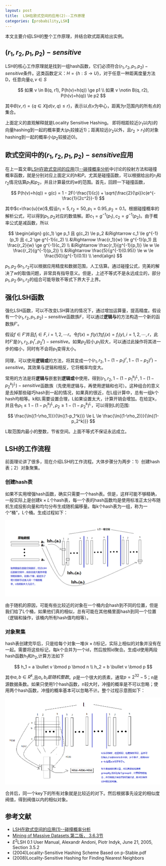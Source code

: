 ```yaml
---
layout: post
title:  LSH在欧式空间的应用(2)--工作原理
categories: [probability,LSH]
---
```


本文主要介绍LSH的整个工作原理，并结合欧式距离给出实例。

## $(r_1,r_2,p_1,p_2)-sensitive$

LSH的核心工作原理就是找到一组hash函数，它们必须符合$(r_1,r_2,p_1,p_2)-sensitive$条件。这类函数定义：$H=\lbrace h: S \rightarrow U \rbrace$，对于任意一种距离度量方法D，任意向量$q,v \in S$

$$
	如果 v \in B(q, r1), P(h(v)=h(q)) \ge p1 \\
	如果 v \notin B(q, r2), P(h(v)=h(q)) \le p2
$$

其中$B(v,r) = \lbrace q \in X \| d(v,q) \le r \rbrace$，表示以点$v$为中心，距离为r范围内的所有点的集合。

上面定义的直观解释就是Locality Sensitive Hashing。
即将相距较近($r_1$以内)的向量hashing到一起的概率要大($p_1$较接近1)；距离较远($r_2$以外，且$r_2 > r_1$)的对象hashing到一起的概率小($p_2$较接近0)。

## 欧式空间中的$(r_1,r_2,p_1,p_2)-sensitive$应用

在上一篇文章[LSH在欧式空间的应用(1)--碰撞概率分析](/probability/lsh/2016/09/15/lsh_eulidian_1.html)中讨论的投射方法和碰撞概率函数，就是分别对应上面定义的$h$和$P$。尤其是碰撞函数，可以根据给出的$r_1$和$r_2$情况估算$p_1$和$p_2$，并且计算最优的$w$的范围。首先，回顾一下碰撞函数，

$$
	P(h(v)=h(q)) = g(c) = 1 - 2F(-\frac{1}{c}) + \sqrt{\frac{2}{\pi}}c(e^{-\frac{1}{2c^2}}-1)
$$

其中$c=\frac{u}{w}$,假设$r_1=5,r_2=50,p_1 = 0.95, p_2 = 0.1$。根据碰撞概率的解析公式，可以得到$p_1,p_2$对应的数值解。即$c_1 = g^{-1}(p_1),c_2=g^{-1}(p_2)$。由于概率公式是减函数，所以

$$
	\begin{align}
	g(c_1) \ge p_1 且 g(c_2) \le p_2
		&\Rightarrow  c_1 \le g^{-1}(p_1) 且  c_2 \ge g^{-1}(c_2) \\
		&\Rightarrow  \frac{r_1}{w} \le g^{-1}(p_1) 且 \frac{r_2}{w} \ge g^{-1}(c_2) \\
 	&\Rightarrow \frac{r_1}{g^{-1}(p_1)} \le w \le \frac{r_2}{g^{-1}(p_2)} \\
	&\Rightarrow \frac{5}{g^{-1}(0.95)} \le w \le \frac{50}{g^{-1}(0.1)} \\
	\end{align}
$$

$p_1,p_2与r_1,r_2$可以根据应用精度和数据范围，人工估算。通过碰撞公式，完美的解决了$w$的取值问题，非常具有指导意义。但是，上述不等式不是永远成立的，部分$p_1,p_2与r_1,r_2$的组合可能导致不等式下界大于上界。


## 强化LSH函数

强化LSH函数，可以不改变LSH算法的情况下，通过增加运算量，提高精度。假设有一个$(r_1,r_2,p_1,p_2)-sensitive$函数族$F$，可以通过**逻辑与**的方法构造一个新的函数族$F'$。

假设$f \in F'$并且$f_i \in F, i = 1,2,\cdots r$。令$f(x)=f(y)$为$f_i(x)=f_i(y),i = 1,2,\cdots,r$，此时$F'$是$(r_1, r_2, p_1^r, p_2^r) - sensitive$。如果$p_2$较小,$p_1$较大，可以通过此操作将其进一步的缩小，同时有不会将$p_1$变得太小。

同理，可以使用**逻辑或**的方法，将其变成一个$(r_1, r_2, 1-(1-p_1)^r, 1-(1-p_2)^r) - sensitive$。其效果与逻辑和相反，它将概率均变大。

常用的方法是将**逻辑与**嵌套到**逻辑或**中使用，得到$(r_1, r_2, 1-(1-p_1^k)^L, 1-(1-p_2^k)^L) - sensitive$函数族（先使用逻辑与，再使用逻辑和也可）。这种组合的意义是去掉那些碰巧hash到一起的情况，如果真的很近，在L组计算中，总有一组k个hash均相等。k和L需要设置合理，L如果设置太大，计算开销会增加。在给定k，并且令$\rho_1 \le 1-(1-p_1^k)^L, \rho_2 \ge 1-(1-p_2^k)^L$，可以得到L的范围:

$$
   \frac{\ln{(1-\rho_1)}}{\ln{(1-p_1^k)}} \le L \le \frac{\ln{(1-\rho_2)}}{\ln{(1-p_2^k)}}
$$

L取范围内最小的整数，节省空间。上面不等式不保证永远成立。

## LSH的工作流程

前面理论讲了很多，现在介绍LSH的工作流程。大体步骤分为两步：1）创建hash表；2）对象聚集。


### 创建hash表

如果不实用增强hash函数，确实只需要一个hash表。但是，这样可能不够精确，一般实际上是创建$k \times L$个hash表，每一个表的hash函数均是使用标准正太分布随机生成投影向量和均匀分布生成随机偏移量。每k个hash表为一组，称为一个“桶”，L个桶。生成过程如下：

<div align='center'>
	<img src='/img/lsh_create_table_2.png' />
</div>

由于随机的原因，可能有些比较近的对象在一个桶内会hash到不同的位置，但是我们给了L个桶，如果他们真的相似，总有可能在其他桶里面hash到同一个位置（逻辑和操作，该桶内所有hash值均相等）。

### 对象聚集

hash表创建完毕后，只是给每个对象一堆($k \times l$)标记，实际上相似的对象并没有在一起。需要将这些标记，每k个合并为一个id，然后按照id聚合。生成id使用两段hash函数$h_1$和$h_2$,计算方法如下

$$
	h_1 = a \bullet v \bmod p \bmod n \\
	h_2 = b \bullet v \bmod p
$$

其中$a,b \in R^k$,且$a_i,b_i是随机整数$。$p$是一个很大的质素，通常$p=2^{32}-5$；n是源数据条数。如果只使用1个hash函数，n较大时，冲撞的概率是不可以忽略；使用两个hash函数，冲撞的概率基本可以忽略不计。整个过程示意图如下：

<div align='center'>
	<img src='/img/lsh_query_2.png' />
</div>

合并后，同一个key下的所有对象就是比较近的对下。然后根据事先设定的相似度阀值，得到阀值以内的相似对象。

## 参考文献

* [LSH在欧式空间的应用(1)--碰撞概率分析](/probability/lsh/2016/09/15/lsh_eulidian_1.html)
* [Mining of Massive Datasets,第二版， 3.6.3节](http://www.mmds.org/)
* $E^2$LSH 0.1 User Manual, Alexandr Andoni, Piotr Indyk, June 21, 2005, Section 3.5.2
* (2004)Locality-Sensitive Hashing Scheme Based on p-Stable.pdf
* (2008)Locality-Sensitive Hashing for Finding Nearest Neighbors
